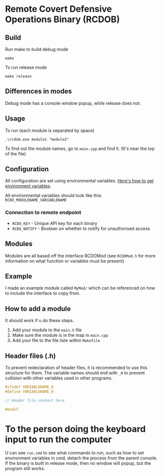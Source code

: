 # Remote Covert Defensive Operations Binary (RCDOB)

## Build
Run make to build debug mode
```
make
```

To run release mode
```
make release
```

## Differences in modes
Debug mode has a console window popup, while release does not.

## Usage
To run (each module is separated by space)
```
.\rcdob.exe module1 "module2"
```

To find out the module names, go to `main.cpp` and find it. (It's near
the top of the file)

## Configuration
All configuration are set using environmental variables. [Here's how to get environment
variables](https://docs.microsoft.com/en-us/cpp/c-runtime-library/reference/getenv-wgetenv?view=msvc-160).

All environmental variables should look like this:
`RCDO_MODULENAME_VARIABLENAME`

### Connection to remote endpoint
- `RCDO_KEY` - Unique API key for each binary
- `RCDO_NOTIFY` - Boolean on whether to notify for unauthorised access

## Modules
Modules are all based off the interface RCDOMod (see `RCDOMod.h` for
more information on what function or variables must be present)

## Example
I made an example module called `MyMod/` which can be referenced
on how to include the interface to copy from.

## How to add a module
It should work if u do these steps.
1. Add your module to the `main.h` file
1. Make sure the module is in the map in `main.cpp`
1. Add your file to the file liste within `Makefile`

## Header files (.h)
To prevent redeclaration of header files, it is recommended to use this
structure for them. The variable names should end with `_H` to prevent
collision with other variables used in other programs.
```cpp
#ifndef VARIABLENAME_H
#define VARIABLENAME_H

// Header file content here

#endif
```

# To the person doing the keyboard input to run the computer
U can see `run.cmd` to see what commands to run, such as how to set
environment variables in cmd, detach the process from the parent
console. If the binary is built in release mode, then no window will
popup, but the program still works.
